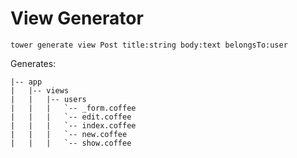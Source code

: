 # View Generator

```
tower generate view Post title:string body:text belongsTo:user
```

Generates:

```
|-- app
|   |-- views
|   |   |-- users
|   |   |   `-- _form.coffee
|   |   |   `-- edit.coffee
|   |   |   `-- index.coffee
|   |   |   `-- new.coffee
|   |   |   `-- show.coffee
```
